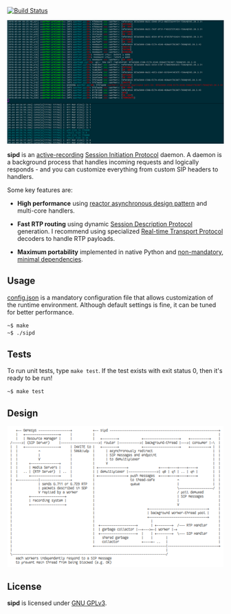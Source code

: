 [![Build Status](https://travis-ci.org/initbar/sipd.svg?branch=master)](https://travis-ci.org/initbar/sipd)

![](./docs/sample.png)

**sipd** is an [active-recording](https://en.wikipedia.org/wiki/VoIP_recording) [Session Initiation Protocol](https://www.ietf.org/rfc/rfc3261.txt) daemon. A daemon is a background process that handles incoming requests and logically responds - and you can customize everything from custom SIP headers to handlers.

Some key features are:

- **High performance** using [reactor asynchronous design pattern](https://en.wikipedia.org/wiki/Reactor_pattern) and multi-core handlers.

- **Fast RTP routing** using dynamic [Session Description Protocol](https://en.wikipedia.org/wiki/Session_Description_Protocol) generation. I recommend using specialized [Real-time Transport Protocol](https://en.wikipedia.org/wiki/Real-time_Transport_Protocol) decoders to handle RTP payloads.

- **Maximum portability** implemented in native Python and [non-mandatory, minimal dependencies](./requirements.txt).

## Usage

[config.json](./config.json) is a mandatory configuration file that allows customization of the runtime environment. Although default settings is fine, it can be tuned for better performance.

```bash
~$ make
~$ ./sipd
```

## Tests

To run unit tests, type `make test`. If the test exists with exit status 0, then it's ready to be run!

```bash
~$ make test
```

## Design

![](./docs/design.png)

## License

**sipd** is licensed under [GNU GPLv3](./LICENSE.md).
